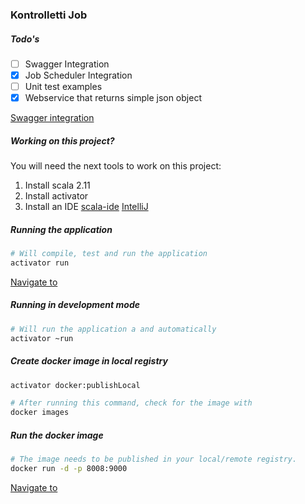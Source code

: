 ### Kontrolletti Job

##### Todo's
- [ ] Swagger Integration
- [x] Job Scheduler Integration
- [ ] Unit test examples
- [x] Webservice that returns simple json object
  
[Swagger integration](https://github.com/swagger-api/swagger-core/tree/develop_scala-2.11/modules/swagger-play2)  



##### Working on this project?
You will need the next tools to work on this project:  
1. Install scala 2.11  
1. Install activator  
1. Install an IDE [scala-ide](http://scala-ide.org/) [IntelliJ](https://www.jetbrains.com/idea/features/scala.html)  




##### Running the application
```sh
# Will compile, test and run the application
activator run
```
[Navigate to](http://localhost:9000/v1/repositories)

##### Running in development mode
```sh
# Will run the application a and automatically 
activator ~run
```

##### Create docker image in local registry

```sh
activator docker:publishLocal

# After running this command, check for the image with
docker images
```
 
##### Run the docker image  

```sh
# The image needs to be published in your local/remote registry.
docker run -d -p 8008:9000
```  
[Navigate to](http://localhost:9000/v1/repositories)







